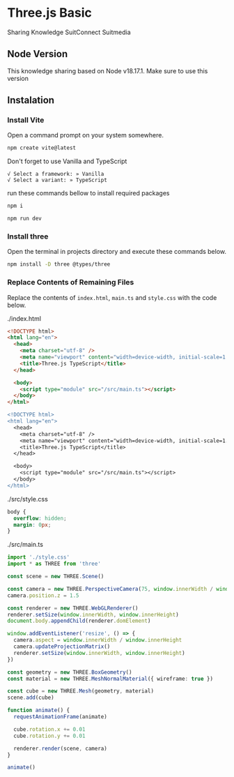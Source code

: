 # Three.js Basic 

Sharing Knowledge SuitConnect Suitmedia

## Node Version

This knowledge sharing based on Node v18.17.1. Make sure to use this version

## Instalation

### Install Vite

Open a command prompt on your system somewhere.

```bash
npm create vite@latest
```

Don't forget to use Vanilla and TypeScript

```
√ Select a framework: » Vanilla
√ Select a variant: » TypeScript
```

run these commands bellow to install required packages

```bash
npm i
```
```bash
npm run dev
```

### Install three

Open the terminal in projects directory and execute these commands below.

```bash
npm install -D three @types/three
```

### Replace Contents of Remaining Files

Replace the contents of `index.html`, `main.ts` and `style.css` with the code below.

./index.html

```html
<!DOCTYPE html>
<html lang="en">
  <head>
    <meta charset="utf-8" />
    <meta name="viewport" content="width=device-width, initial-scale=1.0" />
    <title>Three.js TypeScript</title>
  </head>

  <body>
    <script type="module" src="/src/main.ts"></script>
  </body>
</html>
```

```diff
<!DOCTYPE html>
<html lang="en">
  <head>
    <meta charset="utf-8" />
    <meta name="viewport" content="width=device-width, initial-scale=1.0" />
    <title>Three.js TypeScript</title>
  </head>

  <body>
    <script type="module" src="/src/main.ts"></script>
  </body>
</html>
```

./src/style.css

```css
body {
  overflow: hidden;
  margin: 0px;
}
```

./src/main.ts

```ts
import './style.css'
import * as THREE from 'three'

const scene = new THREE.Scene()

const camera = new THREE.PerspectiveCamera(75, window.innerWidth / window.innerHeight, 0.1, 1000)
camera.position.z = 1.5

const renderer = new THREE.WebGLRenderer()
renderer.setSize(window.innerWidth, window.innerHeight)
document.body.appendChild(renderer.domElement)

window.addEventListener('resize', () => {
  camera.aspect = window.innerWidth / window.innerHeight
  camera.updateProjectionMatrix()
  renderer.setSize(window.innerWidth, window.innerHeight)
})

const geometry = new THREE.BoxGeometry()
const material = new THREE.MeshNormalMaterial({ wireframe: true })

const cube = new THREE.Mesh(geometry, material)
scene.add(cube)

function animate() {
  requestAnimationFrame(animate)

  cube.rotation.x += 0.01
  cube.rotation.y += 0.01

  renderer.render(scene, camera)
}

animate()
```